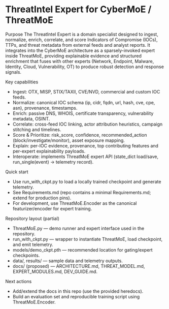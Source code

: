 # ThreatIntel Expert for CyberMoE / ThreatMoE

Purpose
The ThreatIntel Expert is a domain specialist designed to ingest, normalize, enrich, correlate, and score Indicators of Compromise (IOCs), TTPs, and threat metadata from external feeds and analyst reports. It integrates into the CyberMoE architecture as a sparsely-invoked expert inside ThreatMoE, providing explainable evidence and structured enrichment that fuses with other experts (Network, Endpoint, Malware, Identity, Cloud, Vulnerability, OT) to produce robust detection and response signals.

Key capabilities
- Ingest: OTX, MISP, STIX/TAXII, CVE/NVD, commercial and custom IOC feeds.
- Normalize: canonical IOC schema (ip, cidr, fqdn, url, hash, cve, cpe, asn), provenance, timestamps.
- Enrich: passive DNS, WHOIS, certificate transparency, vulnerability metadata, OSINT.
- Correlate: cross-feed IOC linking, actor attribution heuristics, campaign stitching and timelines.
- Score & Prioritize: risk_score, confidence, recommended_action (block/investigate/monitor), asset exposure mapping.
- Explain: per-IOC evidence, provenance, top contributing features and per-expert explainability payloads.
- Interoperate: implements ThreatMoE expert API (state_dict load/save, run_single(event) → telemetry record).

Quick start
- Use run_with_ckpt.py to load a locally trained checkpoint and generate telemetry.
- See Requirements.md (repo contains a minimal Requirements.md; extend for production pins).
- For development, use ThreatMoE.Encoder as the canonical featurizer/encoder for expert training.

Repository layout (partial)
- ThreatMoE.py — demo runner and expert interface used in the repository.
- run_with_ckpt.py — wrapper to instantiate ThreatMoE, load checkpoint, and emit telemetry.
- models/demo_ckpt.pth — recommended location for gating/expert checkpoints.
- data/, results/ — sample data and telemetry outputs.
- docs/ (proposed) — ARCHITECTURE.md, THREAT_MODEL.md, EXPERT_MODULES.md, DEV_GUIDE.md.

Next actions
- Add/extend the docs in this repo (use the provided heredocs).
- Build an evaluation set and reproducible training script using ThreatMoE.Encoder.
